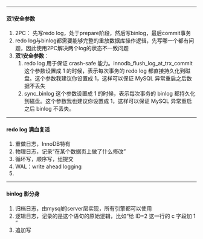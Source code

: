 

---

#### 双1安全参数

1. 2PC： 先写redo log，处于prepare阶段，然后写binlog，最后commit事务
2. redo log与binlog都需要能够完整的重放数据库操作逻辑，先写哪一个都有问题，因此使用2PC解决两个log的状态不一致问题
3. **双1安全参数**：
   1. redo log 用于保证 crash-safe 能力。innodb_flush_log_at_trx_commit 这个参数设置成 1 的时候，表示每次事务的 redo log 都直接持久化到磁盘。这个参数我建议你设置成 1，这样可以保证 MySQL 异常重启之后数据不丢失
   2. sync_binlog 这个参数设置成 1 的时候，表示每次事务的 binlog 都持久化到磁盘。这个参数我也建议你设置成 1，这样可以保证 MySQL 异常重启之后 binlog 不丢失。



---

#### redo  log 满血复活

1. 重做日志，InnoDB特有
2. 物理日志，记录“在某个数据页上做了什么修改”
3. 循环写，顺序写，组提交
4. WAL：write ahead logging
5. 



----

#### binlog  影分身

1. 归档日志，由mysql的server层实现，所有引擎都可以使用
2. 逻辑日志，记录的是这个语句的原始逻辑，比如“给 ID=2 这一行的 c 字段加 1 ”
3. 追加写